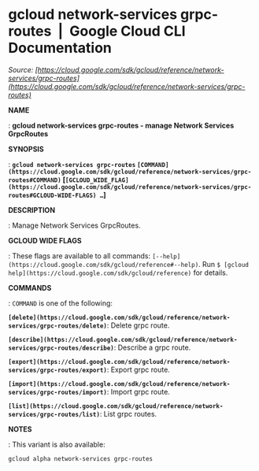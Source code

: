 # gcloud network-services grpc-routes  |  Google Cloud CLI Documentation

*Source: [https://cloud.google.com/sdk/gcloud/reference/network-services/grpc-routes](https://cloud.google.com/sdk/gcloud/reference/network-services/grpc-routes)*

**NAME**

: **gcloud network-services grpc-routes - manage Network Services GrpcRoutes**

**SYNOPSIS**

: **`gcloud network-services grpc-routes` `[COMMAND](https://cloud.google.com/sdk/gcloud/reference/network-services/grpc-routes#COMMAND)` [`[GCLOUD_WIDE_FLAG](https://cloud.google.com/sdk/gcloud/reference/network-services/grpc-routes#GCLOUD-WIDE-FLAGS) …`]**

**DESCRIPTION**

: Manage Network Services GrpcRoutes.

**GCLOUD WIDE FLAGS**

: These flags are available to all commands: `[--help](https://cloud.google.com/sdk/gcloud/reference#--help)`.
Run `$ [gcloud help](https://cloud.google.com/sdk/gcloud/reference)` for details.

**COMMANDS**

: ``COMMAND`` is one of the following:

**`[delete](https://cloud.google.com/sdk/gcloud/reference/network-services/grpc-routes/delete)`**:
Delete grpc route.

**`[describe](https://cloud.google.com/sdk/gcloud/reference/network-services/grpc-routes/describe)`**:
Describe a grpc route.

**`[export](https://cloud.google.com/sdk/gcloud/reference/network-services/grpc-routes/export)`**:
Export grpc route.

**`[import](https://cloud.google.com/sdk/gcloud/reference/network-services/grpc-routes/import)`**:
Import grpc route.

**`[list](https://cloud.google.com/sdk/gcloud/reference/network-services/grpc-routes/list)`**:
List grpc routes.

**NOTES**

: This variant is also available:

```
gcloud alpha network-services grpc-routes
```